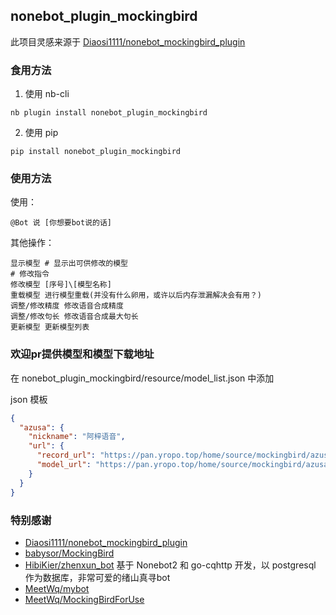 ## nonebot_plugin_mockingbird

此项目灵感来源于 [Diaosi1111/nonebot_mockingbird_plugin](https://github.com/Diaosi1111/nonebot_mockingbird_plugin)

### 食用方法

1. 使用 nb-cli

```shell
nb plugin install nonebot_plugin_mockingbird
```

2. 使用 pip

```shell
pip install nonebot_plugin_mockingbird
```

### 使用方法

使用：

```
@Bot 说 [你想要bot说的话]
```

其他操作：

```
显示模型 # 显示出可供修改的模型
# 修改指令
修改模型 [序号]\[模型名称]
重载模型 进行模型重载(并没有什么卵用，或许以后内存泄漏解决会有用？)
调整/修改精度 修改语音合成精度
调整/修改句长 修改语音合成最大句长
更新模型 更新模型列表
```

### 欢迎pr提供模型和模型下载地址

在 nonebot_plugin_mockingbird/resource/model_list.json 中添加

json 模板
```json
{
  "azusa": {
    "nickname": "阿梓语音",
    "url": {
      "record_url": "https://pan.yropo.top/home/source/mockingbird/azusa/record.wav",
      "model_url": "https://pan.yropo.top/home/source/mockingbird/azusa/azusa.pt"
    }
  }
}
```

### 特别感谢

- [Diaosi1111/nonebot_mockingbird_plugin](https://github.com/Diaosi1111/nonebot_mockingbird_plugin)
- [babysor/MockingBird](https://github.com/babysor/MockingBird)
- [HibiKier/zhenxun_bot](https://github.com/HibiKier/zhenxun_bot) 基于 Nonebot2 和 go-cqhttp 开发，以 postgresql 作为数据库，非常可爱的绪山真寻bot
- [MeetWq/mybot](https://github.com/MeetWq/mybot)
- [MeetWq/MockingBirdForUse](https://github.com/MeetWq/MockingBirdForUse)

